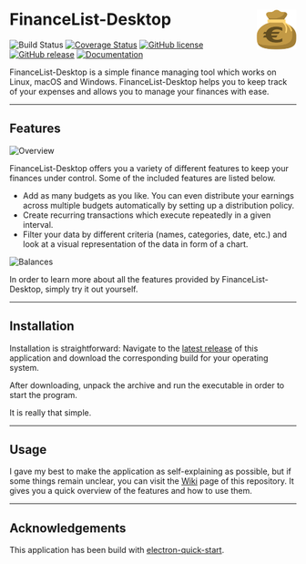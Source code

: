 # FinanceList-Desktop <img src="src/app/img/tab.png" align="right" height="70">

![Build Status](https://travis-ci.com/Malte311/FinanceList-Desktop.svg?branch=master)
[![Coverage Status](https://coveralls.io/repos/github/Malte311/FinanceList-Desktop/badge.svg?branch=refactor)](https://coveralls.io/github/Malte311/FinanceList-Desktop?branch=refactor)
[![GitHub license](https://img.shields.io/github/license/Malte311/FinanceList-Desktop)](https://github.com/Malte311/FinanceList-Desktop/blob/master/LICENSE)
[![GitHub release](https://img.shields.io/github/v/release/Malte311/FinanceList-Desktop)](https://github.com/Malte311/FinanceList-Desktop/releases)
[![Documentation](https://img.shields.io/badge/-documentation-orange)](https://malte311.github.io/FinanceList-Desktop/)

FinanceList-Desktop is a simple finance managing tool which works on Linux, macOS and Windows. FinanceList-Desktop helps you to keep track of your expenses and allows you to manage your finances with ease.

***
## Features

![Overview](../media/overview-page.png?raw=true)

FinanceList-Desktop offers you a variety of different features to keep your finances under control. Some of the included features are listed below.

- Add as many budgets as you like. You can even distribute your earnings across multiple budgets automatically by setting up a distribution policy.
- Create recurring transactions which execute repeatedly in a given interval.
- Filter your data by different criteria (names, categories, date, etc.) and look at a visual representation of the data in form of a chart.

![Balances](../media/balances-page-2.png?raw=true)

In order to learn more about all the features provided by FinanceList-Desktop, simply try it out yourself.

***
## Installation

Installation is straightforward: Navigate to the [latest release](https://github.com/Malte311/FinanceList-Desktop/releases/latest) of this application and download the corresponding build for your operating system.

After downloading, unpack the archive and run the executable in order to start the program.

It is really that simple.

***
## Usage

I gave my best to make the application as self-explaining as possible, but if some things remain unclear, you can visit the [Wiki](https://github.com/Malte311/FinanceList-Desktop/wiki) page of this repository. It gives you a quick overview of the features and how to use them.

***
## Acknowledgements
This application has been build with [electron-quick-start](https://github.com/electron/electron-quick-start).
